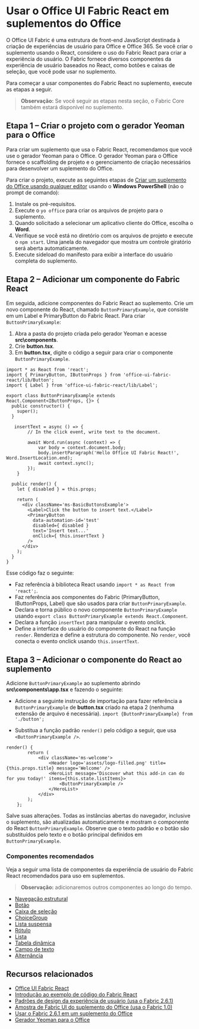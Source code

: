 # <a name="use-office-ui-fabric-react-in-office-add-ins"></a>Usar o Office UI Fabric React em suplementos do Office

O Office UI Fabric é uma estrutura de front-end JavaScript destinada à criação de experiências de usuário para Office e Office 365. Se você criar o suplemento usando o React, considere o uso do Fabric React para criar a experiência do usuário. O Fabric fornece diversos componentes da experiência de usuário baseados no React, como botões e caixas de seleção, que você pode usar no suplemento. 

Para começar a usar componentes do Fabric React no suplemento, execute as etapas a seguir.

> **Observação:** Se você seguir as etapas nesta seção, o Fabric Core também estará disponível no suplemento.

## <a name="step-1---create-your-project-with-the-yeoman-generator-for-office"></a>Etapa 1 – Criar o projeto com o gerador Yeoman para o Office

Para criar um suplemento que usa o Fabric React, recomendamos que você use o gerador Yeoman para o Office. O gerador Yeoman para o Office fornece o scaffolding de projeto e o gerenciamento de criação necessários para desenvolver um suplemento do Office. 

Para criar o projeto, execute as seguintes etapas de [Criar um suplemento do Office usando qualquer editor](https://dev.office.com/docs/add-ins/get-started/create-an-office-add-in-using-any-editor) usando o **Windows PowerShell** (não o prompt de comando): 

1. Instale os pré-requisitos.
2. Execute o `yo office` para criar os arquivos de projeto para o suplemento. 
3. Quando solicitado a selecionar um aplicativo cliente do Office, escolha o **Word**. 
4. Verifique se você está no diretório com os arquivos de projeto e execute o `npm start`. Uma janela do navegador que mostra um controle giratório será aberta automaticamente.
5. Execute sideload do manifesto para exibir a interface do usuário completa do suplemento.    

## <a name="step-2---add-a-fabric-react-component"></a>Etapa 2 – Adicionar um componente do Fabric React

Em seguida, adicione componentes do Fabric React ao suplemento. Crie um novo componente do React, chamado `ButtonPrimaryExample`, que consiste em um Label e PrimaryButton do Fabric React. Para criar `ButtonPrimaryExample`:

1. Abra a pasta do projeto criada pelo gerador Yeoman e acesse **src\components**.
2. Crie **button.tsx**.
3. Em **button.tsx**, digite o código a seguir para criar o componente `ButtonPrimaryExample`. 

```
import * as React from 'react';
import { PrimaryButton, IButtonProps } from 'office-ui-fabric-react/lib/Button';
import { Label } from 'office-ui-fabric-react/lib/Label';

export class ButtonPrimaryExample extends React.Component<IButtonProps, {}> {
  public constructor() {
    super();
  }

   insertText = async () => {
        // In the click event, write text to the document. 

        await Word.run(async (context) => {
            var body = context.document.body;  
            body.insertParagraph('Hello Office UI Fabric React!', Word.InsertLocation.end);  
            await context.sync();
        });
    }

  public render() {
    let { disabled } = this.props;

    return (
      <div className='ms-BasicButtonsExample'>
        <Label>Click the button to insert text.</Label>
        <PrimaryButton
          data-automation-id='test'
          disabled={ disabled }
          text='Insert text...'
          onClick={ this.insertText }
        />
      </div>
    );
  }
}
```
Esse código faz o seguinte:

- Faz referência à biblioteca React usando `import * as React from 'react';`.
- Faz referência aos componentes do Fabric (PrimaryButton, IButtonProps, Label) que são usados para criar `ButtonPrimaryExample`. 
- Declara e torna público o novo componente `ButtonPrimaryExample` usando `export class ButtonPrimaryExample extends React.Component`. 
- Declara a função `insertText` para manipular o evento onclick. 
- Define a interface do usuário do componente do React na função `render`. Renderiza e define a estrutura do componente. No `render`, você conecta o evento onclick usando `this.insertText`.

## <a name="step-3---add-the-react-component-to-your-add-in"></a>Etapa 3 – Adicionar o componente do React ao suplemento 

Adicione `ButtonPrimaryExample` ao suplemento abrindo **src\components\app.tsx** e fazendo o seguinte: 

- Adicione a seguinte instrução de importação para fazer referência a `ButtonPrimaryExample` de **button.tsx** criado na etapa 2 (nenhuma extensão de arquivo é necessária). 
`
import {ButtonPrimaryExample} from './button';
` 

- Substitua a função padrão `render()` pelo código a seguir, que usa `<ButtonPrimaryExample />`. 
```
render() {
        return (
            <div className='ms-welcome'>
                <Header logo='assets/logo-filled.png' title={this.props.title} message='Welcome' />
                <HeroList message='Discover what this add-in can do for you today!' items={this.state.listItems}>                    
                    <ButtonPrimaryExample />
                </HeroList>
            </div>
        );
    };
```

Salve suas alterações. Todas as instâncias abertas do navegador, inclusive o suplemento, são atualizadas automaticamente e mostram o componente do React `ButtonPrimaryExample`. Observe que o texto padrão e o botão são substituídos pelo texto e o botão principal definidos em `ButtonPrimaryExample`. 
    
### <a name="recommended-components"></a>Componentes recomendados

Veja a seguir uma lista de componentes da experiência de usuário do Fabric React recomendados para uso em suplementos.  

> **Observação:** adicionaremos outros componentes ao longo do tempo. 

- [Navegação estrutural](breadcrumb.md)
- [Botão](button.md)
- [Caixa de seleção](checkbox.md)
- [ChoiceGroup](choicegroup.md)
- [Lista suspensa](dropdown.md)
- [Rótulo](label.md)
- [Lista](list.md)
- [Tabela dinâmica](pivot.md)
- [Campo de texto](textfield.md)
- [Alternância](toggle.md)

## <a name="related-resources"></a>Recursos relacionados

- [Office UI Fabric React](https://dev.office.com/fabric#/)
- [Introdução ao exemplo de código do Fabric React](https://github.com/OfficeDev/Word-Add-in-GettingStartedFabricReact)
- [Padrões de design da experiência de usuário (usa o Fabric 2.6.1)](https://github.com/OfficeDev/Office-Add-in-UX-Design-Patterns-Code) 
- [Amostra de Fabric UI do suplemento do Office (usa o Fabric 1.0)](https://github.com/OfficeDev/Office-Add-in-Fabric-UI-Sample) 
- [Usar o Fabric 2.6.1 em um suplemento do Office](https://dev.office.com/docs/add-ins/design/ui-elements/using-office-ui-fabric)
- [Gerador Yeoman para o Office](https://github.com/OfficeDev/generator-office)
 

